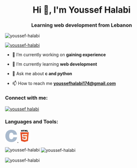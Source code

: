 <h1 align="center">Hi 👋, I'm Youssef Halabi</h1>
<h3 align="center">Learning web development from Lebanon</h3>

<p align="left"> <img src="https://komarev.com/ghpvc/?username=youssef-halabi&label=Profile%20views&color=0e75b6&style=flat" alt="youssef-halabi" /> </p>

<p align="left"> <a href="https://github.com/ryo-ma/github-profile-trophy"><img src="https://github-profile-trophy.vercel.app/?username=youssef-halabi" alt="youssef-halabi" /></a> </p>

- 🔭 I’m currently working on **gaining experience**

- 🌱 I’m currently learning **web development**

- 💬 Ask me about **c and python**

- 📫 How to reach me **youssefhalabi174@gmail.com**

<h3 align="left">Connect with me:</h3>
<p align="left">
<a href="https://linkedin.com/in/youssef halabi" target="blank"><img align="center" src="https://raw.githubusercontent.com/rahuldkjain/github-profile-readme-generator/master/src/images/icons/Social/linked-in-alt.svg" alt="youssef halabi" height="30" width="40" /></a>
</p>

<h3 align="left">Languages and Tools:</h3>
<p align="left"> <a href="https://www.cprogramming.com/" target="_blank" rel="noreferrer"> <img src="https://raw.githubusercontent.com/devicons/devicon/master/icons/c/c-original.svg" alt="c" width="40" height="40"/> </a> <a href="https://www.w3.org/html/" target="_blank" rel="noreferrer"> <img src="https://raw.githubusercontent.com/devicons/devicon/master/icons/html5/html5-original-wordmark.svg" alt="html5" width="40" height="40"/> </a> </p>

<p><img align="left" src="https://github-readme-stats.vercel.app/api/top-langs?username=youssef-halabi&show_icons=true&locale=en&layout=compact" alt="youssef-halabi" /></p>

<p>&nbsp;<img align="center" src="https://github-readme-stats.vercel.app/api?username=youssef-halabi&show_icons=true&locale=en" alt="youssef-halabi" /></p>

<p><img align="center" src="https://github-readme-streak-stats.herokuapp.com/?user=youssef-halabi&" alt="youssef-halabi" /></p>

